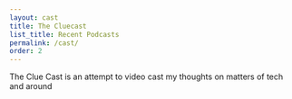 ```yaml
---
layout: cast
title: The Cluecast
list_title: Recent Podcasts
permalink: /cast/
order: 2
---
```

The Clue Cast is an attempt to video cast my thoughts on matters of tech and around


